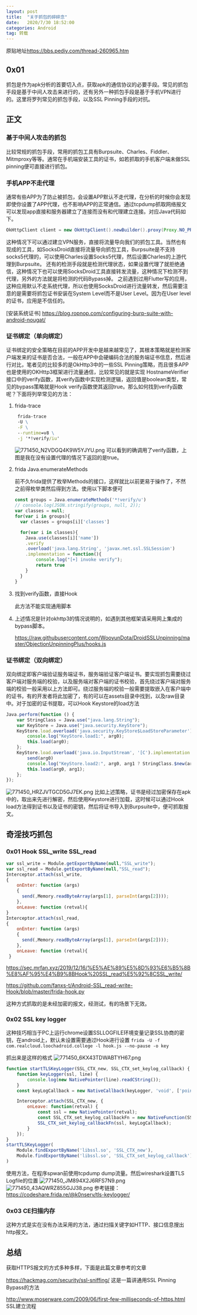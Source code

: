 ```yaml
---
layout: post
title:  "关于抓包的碎碎念"
date:   2020/7/30 18:52:00 
categories: Android
tag: 转载
---
```


原贴地址<https://bbs.pediy.com/thread-260965.htm>

## 0x01

抓包是作为apk分析的首要切入点，获取apk的通信协议的必要手段。常见的抓包手段是基于中间人攻击来进行的，还有另外一种抓包手段是基于手机VPN进行的。这里将罗列常见的抓包手段，以及SSL Pinning手段的对抗。

## 正文

### 基于中间人攻击的抓包

比较常规的抓包手段，常用的抓包工具有Burpsuite、Charles、Fiddler、Mitmproxy等等。通常在手机端安装工具的证书，如若抓取的手机客户端未做SSL pinning便可直接进行抓包。

### 手机APP不走代理

通常有些APP为了防止被抓包，会设置APP默认不走代理，在分析的时候你会发现即使你设置了APP代理，也不影响APP的正常通信。通过tcpdump抓取网络报文可以发现app直接和服务器建立了连接而没有和代理建立连接。对应Java代码如下。

```java
OkHttpClient client = new OkHttpClient().newBuilder().proxy(Proxy.NO_PROXY).build();
```

这种情况下可以通过建立VPN服务，直接将流量导向我们的抓包工具。当然也有现成的工具，如SocksDroid直接将流量导向抓包工具，Burpsuite是不支持socks5代理的，可以使用Charles设置Socks5代理，然后设置Charles的上游代理到Burpsuite。
还有的检测手段就是检测代理状态，如果设置代理了就拒绝通信，这种情况下也可以使用SocksDroid工具直接转发流量，这种情况下检测不到代理，另外的方法就是将检测的代码Bypass掉。
之前遇到过用Flutter写的应用，这种应用默认不走系统代理，所以也使用SocksDroid进行流量转发，然后需要注意的是需要将抓包证书安装在System Level而不是User Level。因为在User level的证书，应用是不信任的。

[安装系统证书] <https://blog.ropnop.com/configuring-burp-suite-with-android-nougat/>

### 证书绑定（单向绑定）

证书绑定的安全策略在目前的APP开发中是越来越常见了，其根本策略就是检测客户端发来的证书是否合法，一般在APP中会硬编码合法的服务端证书信息，然后进行对比，笔者见的比较多的是OkHttp3中的一些SSL Pinning策略，而且很多APP也是使用的OKHttp3框架进行流量通信，比较常见的就是实现 HostnameVerifier接口中的verify函数，其verify函数中实现检测逻辑，返回值是boolean类型，常见的bypass策略就是Hook verify函数使其返回true。那么如何找到verify函数呢？下面将列举常见的方法：

1. frida-trace

    ```bat
     frida-trace
     -U \
     -F \
     --runtime=v8 \
     -j '*!verify/iu'
    ```

    ![771450_N2VDGQ4K9W5YJYU.png](..\styles\images\771450_N2VDGQ4K9W5YJYU.png)
    可以看到的确调用了verify函数，上图是我在没有设置代理的情况下返回的是true。

2. frida Java.enumerateMethods

    前不久frida提供了枚举Methods的接口，这样就比以前更易于操作了，不然之前得枚举类然后得到方法。使用以下脚本便可

    ```js
    const groups = Java.enumerateMethods('*!verify/u')
    // console.log(JSON.stringify(groups, null, 2));
    var classes = null;
    for(var i in groups){
      var classes = groups[i]['classes']

      for(var i in classes){
        Java.use(classes[i]['name'])
        .verify
        .overload('java.lang.String', 'javax.net.ssl.SSLSession')
        .implementation = function(){
            console.log("[+] invoke verify");
            return true
        }
      }
    }
    ```

3. 找到verify函数，直接Hook

    此方法不能实现通用脚本

4. 上述情况是针对okhttp3的情况说明的，如遇到其他框架请采用网上集成的bypass脚本。

    <https://raw.githubusercontent.com/WooyunDota/DroidSSLUnpinning/master/ObjectionUnpinningPlus/hooks.js>

### 证书绑定（双向绑定）

双向绑定即客户端验证服务端证书，服务端验证客户端证书。要实现抓包需要绕过客户端对服务端的校验，以及服务端对客户端的证书校验，首先绕过客户端对服务端的校验一般采用以上方法即可。绕过服务端的校验一般需要提取嵌入在客户端中的证书，有的开发者将此加密了，有的可以在assets目录中找到，以及raw目录中。对于加密的证书提取，可以Hook Keystore的load方法

```js
Java.perform(function () {
    var StringClass = Java.use("java.lang.String");
    var KeyStore = Java.use("java.security.KeyStore");
    KeyStore.load.overload('java.security.KeyStore$LoadStoreParameter').implementation = function (arg0) {
        console.log("KeyStore.load1:", arg0);
        this.load(arg0);
    };
    KeyStore.load.overload('java.io.InputStream', '[C').implementation = function (arg0, arg1) {
        send(arg0)
        console.log("KeyStore.load2:", arg0, arg1 ? StringClass.$new(arg1) : null);
        this.load(arg0, arg1);
    };
});
```

![771450_HRZJVTGCD5GJ7EK.png](..\styles\images\771450_HRZJVTGCD5GJ7EK.png)
比如上述策略，证书是经过加密保存在apk中的，取出来先进行解密，然后使用Keystore进行加载，这时候可以通过Hook load方法得到证书以及证书的密钥，然后将证书导入到Burpsuite中，便可抓取报文。

## 奇淫技巧抓包

### 0x01 Hook SSL_write SSL_read

```js
var ssl_write = Module.getExportByName(null,"SSL_write");
var ssl_read = Module.getExportByName(null,"SSL_read");
Interceptor.attach(ssl_write,
{
    onEnter: function (args)
    {
      send(,Memory.readByteArray(args[1], parseInt(args[2])));
    },
    onLeave: function (retval){
}
Interceptor.attach(ssl_read,
{
    onEnter: function (args)
    {
      send(,Memory.readByteArray(args[1], parseInt(args[2])));
    },
    onLeave: function (retval){
 }
```

<https://sec.mrfan.xyz/2019/12/16/%E5%AE%89%E5%8D%93%E6%B5%8B%E8%AF%95%E4%B9%8BHook%20SSL_read%E5%92%8CSSL_write/>

<https://github.com/fanxs-t/Android-SSL_read-write-Hook/blob/master/frida-hook.py>

这种方式抓取的是未经加密的报文，经测试，有的场景下无效。

### 0x02 SSL key logger

这种技巧相当于PC上运行chrome设置SSLLOGFILE环境变量记录SSL协商的密钥，在android上，默认未设置需要通过Hook进行设置
`frida -U -f com.realcloud.loochadroid.college -l hook.js --no-pause -o key`

抓出来是这样的格式
![771450_6KX43TDWABTYH67.png](..\styles\images\771450_6KX43TDWABTYH67.png)

```js
function startTLSKeyLogger(SSL_CTX_new, SSL_CTX_set_keylog_callback) {
    function keyLogger(ssl, line) {
        console.log(new NativePointer(line).readCString());
    }
    const keyLogCallback = new NativeCallback(keyLogger, 'void', ['pointer', 'pointer']);

    Interceptor.attach(SSL_CTX_new, {
        onLeave: function(retval) {
            const ssl = new NativePointer(retval);
            const SSL_CTX_set_keylog_callbackFn = new NativeFunction(SSL_CTX_set_keylog_callback, 'void', ['pointer', 'pointer']);
            SSL_CTX_set_keylog_callbackFn(ssl, keyLogCallback);
        }
    });
}
startTLSKeyLogger(
    Module.findExportByName('libssl.so', 'SSL_CTX_new'),
    Module.findExportByName('libssl.so', 'SSL_CTX_set_keylog_callback')
)
```

使用方法，在程序spwan前使用tcpdump dump流量。然后wireshark设置TLS Logfile的位置
![771450_JM894X2J6RFS7N9.png](..\styles\images\771450_JM894X2J6RFS7N9.png)
![771450_43AQWRZ855GJJ38.png](..\styles\images\771450_43AQWRZ855GJJ38.png)
参考链接：<https://codeshare.frida.re/@k0nserv/tls-keylogger/>

### 0x03 CE扫描内存

这种方式是实在没有办法采用的方法，通过扫描关键字如HTTP、接口信息搜出http报文。

## 总结

获取HTTPS报文的方式多种多样，下面是此篇文章参考的文章

<https://hackmag.com/security/ssl-sniffing/> 这是一篇讲通用SSL Pinning Bypass的方法

<http://www.moserware.com/2009/06/first-few-milliseconds-of-https.html> SSL建立流程
